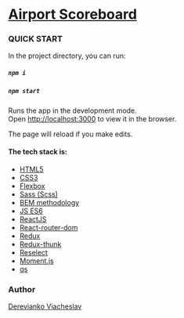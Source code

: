 # [Airport Scoreboard](https://airport-scoreboard.netlify.com/arrivals?search=&date=19-03-2020)

### QUICK START
In the project directory, you can run:

##### `npm i`
##### `npm start`

Runs the app in the development mode.<br>
Open [http://localhost:3000](http://localhost:3000) to view it in the browser.

The page will reload if you make edits.

#### The tech stack is:
- [HTML5](https://en.wikipedia.org/wiki/HTML5)
- [CSS3](https://en.wikipedia.org/wiki/Cascading_Style_Sheets)
- [Flexbox](https://en.wikipedia.org/wiki/CSS_Flexible_Box_Layout)
- [Sass (Scss)](https://sass-lang.com/)
- [BEM methodology](https://en.bem.info/methodology/)
- [JS ES6](https://ru.wikipedia.org/wiki/ECMAScript)
- [ReactJS](https://reactjs.org/)
- [React-router-dom](https://github.com/ReactTraining/react-router)
- [Redux](https://redux.js.org/)
- [Redux-thunk](https://www.npmjs.com/package/redux-thunk)
- [Reselect](https://github.com/reduxjs/reselect)
- [Moment.js](https://momentjs.com/)
- [qs](https://www.npmjs.com/package/qs)

### Author
[Derevianko Viacheslav](https://github.com/DereviankoViacheslav)